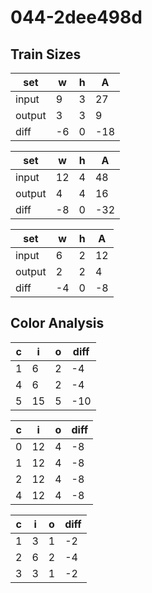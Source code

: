# 044-2dee498d
## Train Sizes

|set|w|h|A|
|---|---|---|---|
|input|9|3|27|
|output|3|3|9|
|diff|-6|0|-18|


|set|w|h|A|
|---|---|---|---|
|input|12|4|48|
|output|4|4|16|
|diff|-8|0|-32|


|set|w|h|A|
|---|---|---|---|
|input|6|2|12|
|output|2|2|4|
|diff|-4|0|-8|


## Color Analysis

|c|i|o|diff|
|---|---|---|---|
|1|6|2|-4|
|4|6|2|-4|
|5|15|5|-10|


|c|i|o|diff|
|---|---|---|---|
|0|12|4|-8|
|1|12|4|-8|
|2|12|4|-8|
|4|12|4|-8|


|c|i|o|diff|
|---|---|---|---|
|1|3|1|-2|
|2|6|2|-4|
|3|3|1|-2|

